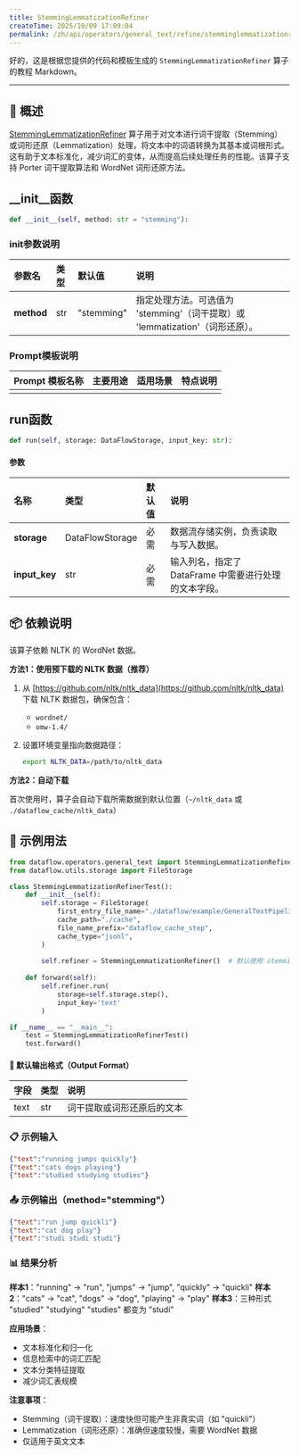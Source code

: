 ```yaml
---
title: StemmingLemmatizationRefiner
createTime: 2025/10/09 17:09:04
permalink: /zh/api/operators/general_text/refine/stemminglemmatizationrefiner/
---
```


好的，这是根据您提供的代码和模板生成的 `StemmingLemmatizationRefiner` 算子的教程 Markdown。

---

## 📘 概述

[StemmingLemmatizationRefiner](https://github.com/OpenDCAI/DataFlow/blob/main/dataflow/operators/refine/stemming_lemmatization_refiner.py) 算子用于对文本进行词干提取（Stemming）或词形还原（Lemmatization）处理，将文本中的词语转换为其基本或词根形式。这有助于文本标准化，减少词汇的变体，从而提高后续处理任务的性能。该算子支持 Porter 词干提取算法和 WordNet 词形还原方法。

## __init__函数

```python
def __init__(self, method: str = "stemming"):
```

### init参数说明

| 参数名 | 类型 | 默认值 | 说明 |
| :--- | :--- | :--- | :--- |
| **method** | str | "stemming" | 指定处理方法。可选值为 'stemming'（词干提取）或 'lemmatization'（词形还原）。 |

### Prompt模板说明

| Prompt 模板名称 | 主要用途 | 适用场景 | 特点说明 |
|---|---|---|---|
| | | | |

## run函数

```python
def run(self, storage: DataFlowStorage, input_key: str):
```

#### 参数

| 名称 | 类型 | 默认值 | 说明 |
| :--- | :--- | :--- | :--- |
| **storage** | DataFlowStorage | 必需 | 数据流存储实例，负责读取与写入数据。 |
| **input_key** | str | 必需 | 输入列名，指定了 DataFrame 中需要进行处理的文本字段。 |

## 📦 依赖说明

该算子依赖 NLTK 的 WordNet 数据。

**方法1：使用预下载的 NLTK 数据（推荐）**

1. 从 [https://github.com/nltk/nltk_data](https://github.com/nltk/nltk_data) 下载 NLTK 数据包，确保包含：
   - `wordnet/`
   - `omw-1.4/`

2. 设置环境变量指向数据路径：
   ```bash
   export NLTK_DATA=/path/to/nltk_data
   ```

**方法2：自动下载**

首次使用时，算子会自动下载所需数据到默认位置（`~/nltk_data` 或 `./dataflow_cache/nltk_data`）

## 🧠 示例用法

```python
from dataflow.operators.general_text import StemmingLemmatizationRefiner
from dataflow.utils.storage import FileStorage

class StemmingLemmatizationRefinerTest():
    def __init__(self):
        self.storage = FileStorage(
            first_entry_file_name="./dataflow/example/GeneralTextPipeline/stemming_lemmatization_test_input.jsonl",
            cache_path="./cache",
            file_name_prefix="dataflow_cache_step",
            cache_type="jsonl",
        )
        
        self.refiner = StemmingLemmatizationRefiner()  # 默认使用 stemming
        
    def forward(self):
        self.refiner.run(
            storage=self.storage.step(),
            input_key='text'
        )

if __name__ == "__main__":
    test = StemmingLemmatizationRefinerTest()
    test.forward()
```

#### 🧾 默认输出格式（Output Format）

| 字段 | 类型 | 说明 |
| :--- | :---- | :---------- |
| text | str | 词干提取或词形还原后的文本 |

### 📋 示例输入

```json
{"text":"running jumps quickly"}
{"text":"cats dogs playing"}
{"text":"studied studying studies"}
```

### 📤 示例输出（method="stemming"）

```json
{"text":"run jump quickli"}
{"text":"cat dog play"}
{"text":"studi studi studi"}
```

### 📊 结果分析

**样本1**："running" → "run", "jumps" → "jump", "quickly" → "quickli"
**样本2**："cats" → "cat", "dogs" → "dog", "playing" → "play"
**样本3**：三种形式 "studied" "studying" "studies" 都变为 "studi"

**应用场景**：
- 文本标准化和归一化
- 信息检索中的词汇匹配
- 文本分类特征提取
- 减少词汇表规模

**注意事项**：
- Stemming（词干提取）：速度快但可能产生非真实词（如 "quickli"）
- Lemmatization（词形还原）：准确但速度较慢，需要 WordNet 数据
- 仅适用于英文文本
